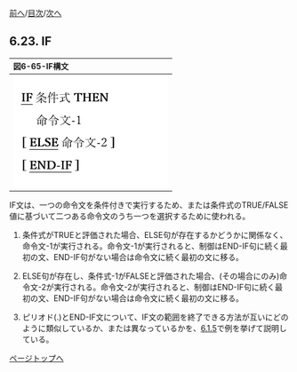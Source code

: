 <!--navi start1-->
[前へ](6-22-2.md)/[目次](https://opensourcecobol.github.io/markdown/TOC.html)/[次へ](6-24.md)
<!--navi end1-->
## 6.23. IF

|図6-65-IF構文|
|:--|
|![alt text](Image/6-65.png)|

IF文は、一つの命令文を条件付きで実行するため、または条件式のTRUE/FALSE値に基づいて二つある命令文のうち一つを選択するために使われる。

1. 条件式がTRUEと評価された場合、ELSE句が存在するかどうかに関係なく、命令文-1が実行される。命令文-1が実行されると、制御はEND-IF句に続く最初の文、END-IF句がない場合は命令文に続く最初の文に移る。

2. ELSE句が存在し、条件式-1がFALSEと評価された場合、(その場合にのみ)命令文-2が実行される。命令文-2が実行されると、制御はEND-IF句に続く最初の文、END-IF句がない場合は命令文に続く最初の文に移る。

3. ピリオド(.)とEND-IF文について、IF文の範囲を終了できる方法が互いにどのように類似しているか、または異なっているかを、[6.1.5](6-1-5.md)で例を挙げて説明している。

<!--navi start2-->

[ページトップへ](6-23.md)
<!--navi end2-->
